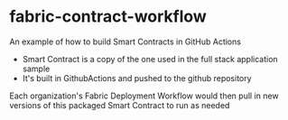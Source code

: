 # fabric-contract-workflow
An example of how to build Smart Contracts in GitHub Actions

- Smart Contract is a copy of the one used in the full stack application sample
- It's built in GithubActions and pushed to the github repository

Each organization's Fabric Deployment Workflow would then pull in new versions of this packaged Smart Contract to run as needed

